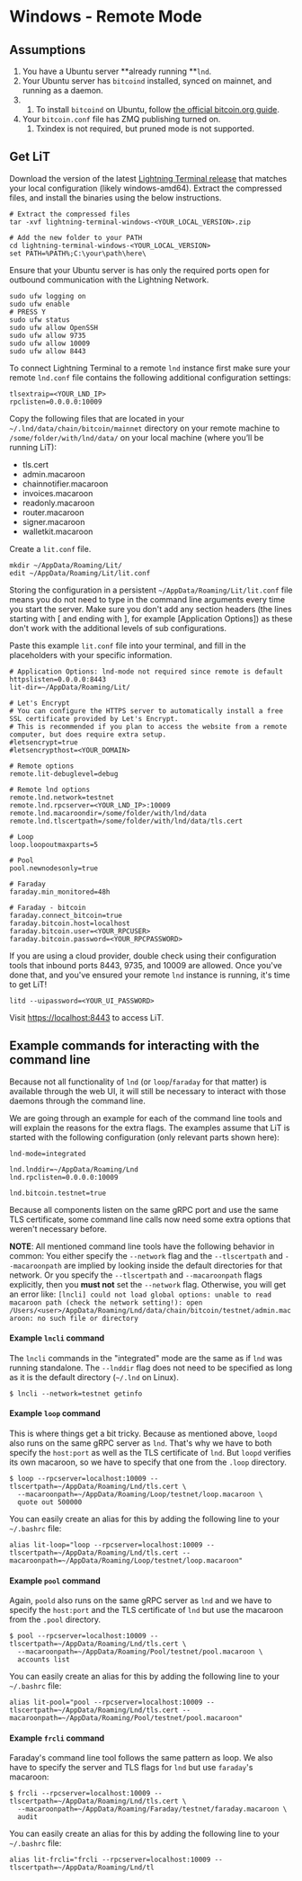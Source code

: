 # Windows - Remote Mode

## Assumptions

1. You have a Ubuntu server **already running **`lnd`.
2. Your Ubuntu server has `bitcoind` installed, synced on mainnet, and running as a daemon.
3.
   1. To install `bitcoind` on Ubuntu, follow [the official bitcoin.org guide](https://bitcoin.org/en/full-node#linux-instructions).
4. Your `bitcoin.conf` file has ZMQ publishing turned on.
   1. Txindex is not required, but pruned mode is not supported.

## Get LiT

Download the version of the latest [Lightning Terminal release](https://github.com/lightninglabs/lightning-terminal/releases/latest) that matches your local configuration (likely windows-amd64). Extract the compressed files, and install the binaries using the below instructions.

```
# Extract the compressed files
tar -xvf lightning-terminal-windows-<YOUR_LOCAL_VERSION>.zip

# Add the new folder to your PATH
cd lightning-terminal-windows-<YOUR_LOCAL_VERSION>
set PATH=%PATH%;C:\your\path\here\
```

Ensure that your Ubuntu server is has only the required ports open for outbound communication with the Lightning Network.

```
sudo ufw logging on
sudo ufw enable
# PRESS Y
sudo ufw status
sudo ufw allow OpenSSH
sudo ufw allow 9735
sudo ufw allow 10009
sudo ufw allow 8443
```

To connect Lightning Terminal to a remote `lnd` instance first make sure your remote `lnd.conf` file contains the following additional configuration settings:

```
tlsextraip=<YOUR_LND_IP>
rpclisten=0.0.0.0:10009
```

Copy the following files that are located in your `~/.lnd/data/chain/bitcoin/mainnet` directory on your remote machine to `/some/folder/with/lnd/data/` on your local machine (where you’ll be running LiT):

* tls.cert
* admin.macaroon
* chainnotifier.macaroon
* invoices.macaroon
* readonly.macaroon
* router.macaroon
* signer.macaroon
* walletkit.macaroon

Create a `lit.conf` file.

```
mkdir ~/AppData/Roaming/Lit/
edit ~/AppData/Roaming/Lit/lit.conf
```

Storing the configuration in a persistent `~/AppData/Roaming/Lit/lit.conf` file means you do not need to type in the command line arguments every time you start the server. Make sure you don't add any section headers (the lines starting with \[ and ending with ], for example \[Application Options]) as these don't work with the additional levels of sub configurations.

Paste this example `lit.conf` file into your terminal, and fill in the placeholders with your specific information.

```
# Application Options: lnd-mode not required since remote is default
httpslisten=0.0.0.0:8443
lit-dir=~/AppData/Roaming/Lit/

# Let's Encrypt
# You can configure the HTTPS server to automatically install a free SSL certificate provided by Let's Encrypt. 
# This is recommended if you plan to access the website from a remote computer, but does require extra setup.
#letsencrypt=true
#letsencrypthost=<YOUR_DOMAIN>

# Remote options
remote.lit-debuglevel=debug

# Remote lnd options
remote.lnd.network=testnet
remote.lnd.rpcserver=<YOUR_LND_IP>:10009
remote.lnd.macaroondir=/some/folder/with/lnd/data
remote.lnd.tlscertpath=/some/folder/with/lnd/data/tls.cert

# Loop
loop.loopoutmaxparts=5

# Pool
pool.newnodesonly=true

# Faraday
faraday.min_monitored=48h

# Faraday - bitcoin
faraday.connect_bitcoin=true
faraday.bitcoin.host=localhost
faraday.bitcoin.user=<YOUR_RPCUSER>
faraday.bitcoin.password=<YOUR_RPCPASSWORD>
```

If you are using a cloud provider, double check using their configuration tools that inbound ports 8443, 9735, and 10009 are allowed. Once you've done that, and you've ensured your remote `lnd` instance is running, it's time to get LiT!

```
litd --uipassword=<YOUR_UI_PASSWORD>
```

Visit [https://localhost:8443](https://localhost:8443) to access LiT.

## Example commands for interacting with the command line

Because not all functionality of `lnd` (or `loop`/`faraday` for that matter) is available through the web UI, it will still be necessary to interact with those daemons through the command line.

We are going through an example for each of the command line tools and will explain the reasons for the extra flags. The examples assume that LiT is started with the following configuration (only relevant parts shown here):

```
lnd-mode=integrated

lnd.lnddir=~/AppData/Roaming/Lnd
lnd.rpclisten=0.0.0.0:10009

lnd.bitcoin.testnet=true
```

Because all components listen on the same gRPC port and use the same TLS certificate, some command line calls now need some extra options that weren't necessary before.

**NOTE**: All mentioned command line tools have the following behavior in common: You either specify the `--network` flag and the `--tlscertpath` and `--macaroonpath` are implied by looking inside the default directories for that network. Or you specify the `--tlscertpath` and `--macaroonpath` flags explicitly, then you **must not** set the `--network` flag. Otherwise, you will get an error like: `[lncli] could not load global options: unable to read macaroon path (check the network setting!): open /Users/<user>/AppData/Roaming/Lnd/data/chain/bitcoin/testnet/admin.macaroon: no such file or directory`

#### Example `lncli` command

The `lncli` commands in the "integrated" mode are the same as if `lnd` was running standalone. The `--lnddir` flag does not need to be specified as long as it is the default directory (`~/.lnd` on Linux).

```
$ lncli --network=testnet getinfo
```

#### Example `loop` command

This is where things get a bit tricky. Because as mentioned above, `loopd` also runs on the same gRPC server as `lnd`. That's why we have to both specify the `host:port` as well as the TLS certificate of `lnd`. But `loopd` verifies its own macaroon, so we have to specify that one from the `.loop` directory.

```
$ loop --rpcserver=localhost:10009 --tlscertpath=~/AppData/Roaming/Lnd/tls.cert \
  --macaroonpath=~/AppData/Roaming/Loop/testnet/loop.macaroon \
  quote out 500000
```

You can easily create an alias for this by adding the following line to your `~/.bashrc` file:

```
alias lit-loop="loop --rpcserver=localhost:10009 --tlscertpath=~/AppData/Roaming/Lnd/tls.cert --macaroonpath=~/AppData/Roaming/Loop/testnet/loop.macaroon"
```

#### Example `pool` command

Again, `poold` also runs on the same gRPC server as `lnd` and we have to specify the `host:port` and the TLS certificate of `lnd` but use the macaroon from the `.pool` directory.

```
$ pool --rpcserver=localhost:10009 --tlscertpath=~/AppData/Roaming/Lnd/tls.cert \
  --macaroonpath=~/AppData/Roaming/Pool/testnet/pool.macaroon \
  accounts list
```

You can easily create an alias for this by adding the following line to your `~/.bashrc` file:

```
alias lit-pool="pool --rpcserver=localhost:10009 --tlscertpath=~/AppData/Roaming/Lnd/tls.cert --macaroonpath=~/AppData/Roaming/Pool/testnet/pool.macaroon"
```

#### Example `frcli` command

Faraday's command line tool follows the same pattern as loop. We also have to specify the server and TLS flags for `lnd` but use `faraday`'s macaroon:

```
$ frcli --rpcserver=localhost:10009 --tlscertpath=~/AppData/Roaming/Lnd/tls.cert \
  --macaroonpath=~/AppData/Roaming/Faraday/testnet/faraday.macaroon \
  audit
```

You can easily create an alias for this by adding the following line to your `~/.bashrc` file:

```
alias lit-frcli="frcli --rpcserver=localhost:10009 --tlscertpath=~/AppData/Roaming/Lnd/tl
```
